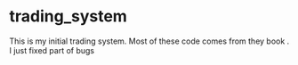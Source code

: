 # trading_system

This is my initial trading system.
Most of these code comes from they book <successful trading algorithm>. I just fixed part of bugs
